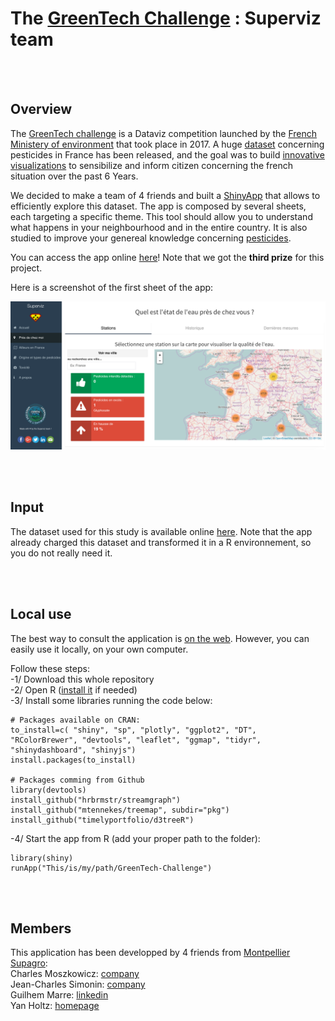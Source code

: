    The [GreenTech Challenge](http://www.agap-sunshine.inra.fr/holtz-apps/GreenTech_Challenge/) : Superviz team
==============================

  
<br><br>

Overview  
--------
The [GreenTech challenge](http://www.developpement-durable.gouv.fr/Concours-de-data-visualisation-sur.html) is a Dataviz competition launched by the [French Ministery of environment](http://www.developpement-durable.gouv.fr/) that took place in 2017. A huge [dataset](http://www.donnees.statistiques.developpement-durable.gouv.fr/dataviz_pesticides/) concerning pesticides in France has been released, and the goal was to build [innovative visualizations](www.r-graph-gallery.com) to sensibilize and inform citizen concerning the french situation over the past 6 Years.  

We decided to make a team of 4 friends and built a [ShinyApp](https://shiny.rstudio.com/) that allows to efficiently explore this dataset. The app is composed by several sheets, each targeting a specific theme. This tool should allow you to understand what happens in your neighbourhood and in the entire country. It is also studied to improve your genereal knowledge concerning [pesticides](https://en.wikipedia.org/wiki/Pesticide).  

You can access the app online [here](http://www.agap-sunshine.inra.fr/holtz-apps/GreenTech_Challenge/)!  Note that we got the **third prize** for this project.

Here is a screenshot of the first sheet of the app:  
   
![fig1](www/ScreenShotApp.png)


  <br><br>
  
Input
--------
The dataset used for this study is available online [here](http://www.developpement-durable.gouv.fr/Concours-de-data-visualisation-sur.html). Note that the app already charged this dataset and transformed it in a R environnement, so you do not really need it.  


<br><br>

Local use
--------
The best way to consult the application is [on the web](http://www.agap-sunshine.inra.fr/holtz-apps/GreenTech_Challenge/). However, you can easily use it locally, on your own computer.
  
Follow these steps:  
-1/ Download this whole repository   
-2/ Open R ([install it](http://https://www.r-project.org/) if needed)  
-3/ Install some libraries running the code below:  
```
# Packages available on CRAN:
to_install=c( "shiny", "sp", "plotly", "ggplot2", "DT", "RColorBrewer", "devtools", "leaflet", "ggmap", "tidyr", "shinydashboard", "shinyjs")
install.packages(to_install)

# Packages comming from Github
library(devtools)
install_github("hrbrmstr/streamgraph")
install_github("mtennekes/treemap", subdir="pkg")
install_github("timelyportfolio/d3treeR")
```

-4/ Start the app from R (add your proper path to the folder):    
```
library(shiny)
runApp("This/is/my/path/GreenTech-Challenge")
```

<br><br>
  
Members
--------
This application has been developped by 4 friends from [Montpellier Supagro](www.supagro.fr/):    
Charles Moszkowicz: [company](http://eneo.fr/fr/contact/)   
Jean-Charles Simonin: [company](http://eneo.fr/fr/contact/)   
Guilhem Marre: [linkedin](https://www.linkedin.com/in/guilhem-marre-42132b28)   
Yan Holtz: [homepage](https://holtzyan.wordpress.com/)    
  









